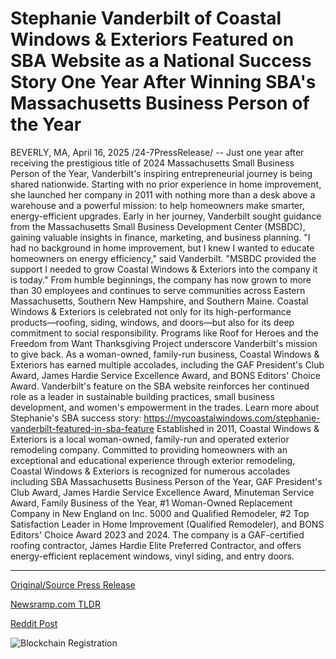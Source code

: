 # Stephanie Vanderbilt of Coastal Windows & Exteriors Featured on SBA Website as a National Success Story One Year After Winning SBA's Massachusetts Business Person of the Year

BEVERLY, MA, April 16, 2025 /24-7PressRelease/ -- Just one year after receiving the prestigious title of 2024 Massachusetts Small Business Person of the Year, Vanderbilt's inspiring entrepreneurial journey is being shared nationwide. Starting with no prior experience in home improvement, she launched her company in 2011 with nothing more than a desk above a warehouse and a powerful mission: to help homeowners make smarter, energy-efficient upgrades.  Early in her journey, Vanderbilt sought guidance from the Massachusetts Small Business Development Center (MSBDC), gaining valuable insights in finance, marketing, and business planning.  "I had no background in home improvement, but I knew I wanted to educate homeowners on energy efficiency," said Vanderbilt. "MSBDC provided the support I needed to grow Coastal Windows & Exteriors into the company it is today."  From humble beginnings, the company has now grown to more than 30 employees and continues to serve communities across Eastern Massachusetts, Southern New Hampshire, and Southern Maine. Coastal Windows & Exteriors is celebrated not only for its high-performance products—roofing, siding, windows, and doors—but also for its deep commitment to social responsibility. Programs like Roof for Heroes and the Freedom from Want Thanksgiving Project underscore Vanderbilt's mission to give back.  As a woman-owned, family-run business, Coastal Windows & Exteriors has earned multiple accolades, including the GAF President's Club Award, James Hardie Service Excellence Award, and BONS Editors' Choice Award.  Vanderbilt's feature on the SBA website reinforces her continued role as a leader in sustainable building practices, small business development, and women's empowerment in the trades.  Learn more about Stephanie's SBA success story: https://mycoastalwindows.com/stephanie-vanderbilt-featured-in-sba-feature  Established in 2011, Coastal Windows & Exteriors is a local woman-owned, family-run and operated exterior remodeling company. Committed to providing homeowners with an exceptional and educational experience through exterior remodeling, Coastal Windows & Exteriors is recognized for numerous accolades including SBA Massachusetts Business Person of the Year, GAF President's Club Award, James Hardie Service Excellence Award, Minuteman Service Award, Family Business of the Year, #1 Woman-Owned Replacement Company in New England on Inc. 5000 and Qualified Remodeler, #2 Top Satisfaction Leader in Home Improvement (Qualified Remodeler), and BONS Editors' Choice Award 2023 and 2024. The company is a GAF-certified roofing contractor, James Hardie Elite Preferred Contractor, and offers energy-efficient replacement windows, vinyl siding, and entry doors. 

---

[Original/Source Press Release](https://www.24-7pressrelease.com/press-release/521854/stephanie-vanderbilt-of-coastal-windows-exteriors-featured-on-sba-website-as-a-national-success-story-one-year-after-winning-sbas-massachusetts-business-person-of-the-year)
                    

[Newsramp.com TLDR](https://newsramp.com/curated-news/stephanie-vanderbilt-s-journey-to-success-with-coastal-windows-exteriors/cf34cbea3f66db3ad628c9acbfc4aeea) 

 



[Reddit Post](https://www.reddit.com/r/Energy_Climate_News/comments/1k0eht9/stephanie_vanderbilts_journey_to_success_with/) 



![Blockchain Registration](https://cdn.newsramp.app/24-7PressRelease/qrcode/254/16/echosrIZ.webp)